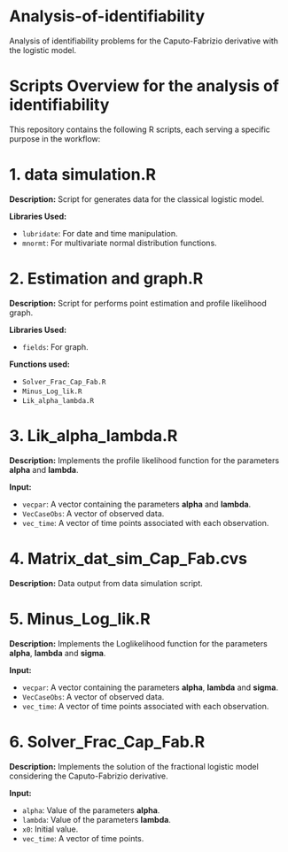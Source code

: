 # Analysis-of-identifiability
Analysis of identifiability problems for the Caputo-Fabrizio derivative with the logistic model.
# Scripts Overview for the analysis of identifiability
This repository contains the following R scripts, each serving a specific purpose in the workflow:

# 1. data simulation.R
**Description:** Script for generates data for the classical logistic model.

**Libraries Used:** 

- `lubridate`: For date and time manipulation.
- `mnormt`: For multivariate normal distribution functions.

# 2. Estimation and graph.R
**Description:** Script for performs point estimation and profile likelihood graph.

**Libraries Used:** 

- `fields`: For graph.

**Functions used:** 

- `Solver_Frac_Cap_Fab.R`
- `Minus_Log_lik.R`
- `Lik_alpha_lambda.R`

# 3. Lik_alpha_lambda.R
**Description:** Implements the profile likelihood function for the parameters **alpha** and **lambda**.

**Input:**

- `vecpar`: A vector containing the parameters **alpha** and **lambda**.
- `VecCaseObs`: A vector of observed data.
- `vec_time`: A vector of time points associated with each observation.


# 4. Matrix_dat_sim_Cap_Fab.cvs
**Description:** Data output from data simulation script.

# 5. Minus_Log_lik.R
**Description:** Implements the Loglikelihood function for the parameters **alpha**, **lambda** and **sigma**.

**Input:**

- `vecpar`: A vector containing the parameters **alpha**, **lambda** and **sigma**.
- `VecCaseObs`: A vector of observed data.
- `vec_time`: A vector of time points associated with each observation.


# 6. Solver_Frac_Cap_Fab.R
**Description:** Implements the solution of the fractional logistic model considering the Caputo-Fabrizio derivative.


**Input:**

- `alpha`: Value of the parameters **alpha**.
- `lambda`: Value of the parameters **lambda**.
- `x0`: Initial value.
- `vec_time`: A vector of time points.
